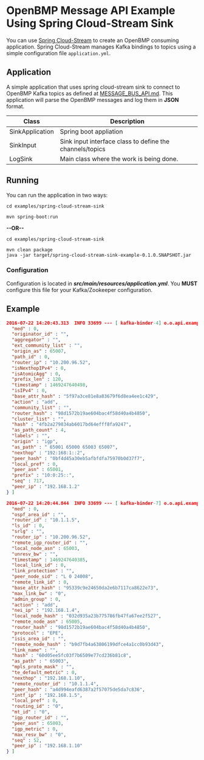 # OpenBMP Message API Example Using Spring Cloud-Stream Sink

You can use [Spring Cloud-Stream](https://cloud.spring.io/spring-cloud-stream/) to create an OpenBMP consuming application. 
Spring Cloud-Stream manages Kafka bindings to topics using a simple configuration file ```application.yml```.   

## Application

A simple application that uses spring cloud-stream sink to connect to OpenBMP Kafka topics as defined 
at [MESSAGE_BUS_API.md](http://openbmp.org/#!docs/MESSAGE_BUS_API.md).  This application will parse 
the OpenBMP messages and log them in **JSON** format.   

| Class            | Description                                            |
| ---------------- | ------------------------------------------------------ |
  SinkApplication  | Spring boot appliation                                 
  SinkInput        | Sink input interface class to define the channels/topics
  LogSink          | Main class where the work is being done.   

## Running
You can run the application in two ways:

    cd examples/spring-cloud-stream-sink

    mvn spring-boot:run
    
**--OR--**

    cd examples/spring-cloud-stream-sink

    mvn clean package
    java -jar target/spring-cloud-stream-sink-example-0.1.0.SNAPSHOT.jar

### Configuration
Configuration is located in ***src/main/resources/application.yml***.  You **MUST** configure this file for your Kafka/Zookeeper configuration.

## Example

```json
2016-07-22 14:20:43.313  INFO 33699 --- [ kafka-binder-4] o.o.api.example.spring.sink.LogSink      : UNICAST_PREFIX: [ {
  "med" : 0,
  "originator_id" : "",
  "aggregator" : "",
  "ext_community_list" : "",
  "origin_as" : 65007,
  "path_id" : 0,
  "router_ip" : "10.200.96.52",
  "isNexthopIPv4" : 0,
  "isAtomicAgg" : 0,
  "prefix_len" : 120,
  "timestamp" : 1469247640498,
  "isIPv4" : 0,
  "base_attr_hash" : "5f97a3ce81e8a83679f6d8ea4ee1c429",
  "action" : "add",
  "community_list" : "",
  "router_hash" : "98d1572b19ae604bac4f58d40a4b4850",
  "cluster_list" : "",
  "hash" : "4fb2a279834ab6017bd64efff8fa9247",
  "as_path_count" : 4,
  "labels" : "",
  "origin" : "igp",
  "as_path" : " 65001 65000 65003 65007",
  "nexthop" : "192:168:1::2",
  "peer_hash" : "0bf4d45a30eb5afbfdfa75970b0d37f7",
  "local_pref" : 0,
  "peer_asn" : 65001,
  "prefix" : "10:0:25::",
  "seq" : 717,
  "peer_ip" : "192.168.1.2"
} ]

2016-07-22 14:20:44.844  INFO 33699 --- [ kafka-binder-7] o.o.api.example.spring.sink.LogSink      : LS LINK: [ {
  "med" : 0,
  "ospf_area_id" : "",
  "router_id" : "10.1.1.5",
  "ls_id" : 0,
  "srlg" : "",
  "router_ip" : "10.200.96.52",
  "remote_igp_router_id" : "",
  "local_node_asn" : 65003,
  "unresv_bw" : "",
  "timestamp" : 1469247640385,
  "local_link_id" : 0,
  "link_protection" : "",
  "peer_node_sid" : "L 0 24008",
  "remote_link_id" : 0,
  "base_attr_hash" : "95339c9e24650da2e6b7117ca8622e73",
  "max_link_bw" : "0",
  "admin_group" : 0,
  "action" : "add",
  "nei_ip" : "192.168.1.4",
  "local_node_hash" : "032d935a23b775786fb47fa67ee2f527",
  "remote_node_asn" : 65005,
  "router_hash" : "98d1572b19ae604bac4f58d40a4b4850",
  "protocol" : "EPE",
  "isis_area_id" : "",
  "remote_node_hash" : "b9d7fb4a63806199dfce4a1cc0b93d43",
  "link_name" : "",
  "hash" : "60d05ee5fc03f7b6509e77cd236b81c8",
  "as_path" : " 65003",
  "mpls_proto_mask" : "",
  "te_default_metric" : 0,
  "nexthop" : "192.168.1.10",
  "remote_router_id" : "10.1.1.4",
  "peer_hash" : "a4d994eafd6387a2f57075de5da7c836",
  "intf_ip" : "192.168.1.5",
  "local_pref" : 0,
  "routing_id" : "0",
  "mt_id" : "0",
  "igp_router_id" : "",
  "peer_asn" : 65003,
  "igp_metric" : 0,
  "max_resv_bw" : "0",
  "seq" : 52,
  "peer_ip" : "192.168.1.10"
} ]

```